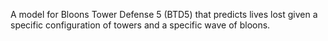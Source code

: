 A model for Bloons Tower Defense 5 (BTD5) that predicts lives lost given a specific configuration of towers and a specific wave of bloons.
